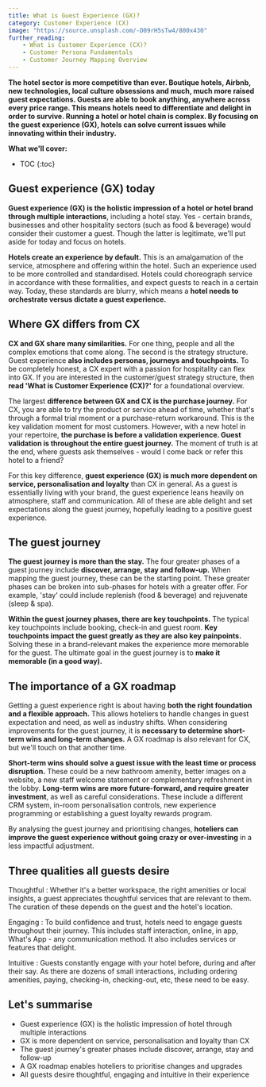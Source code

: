 ```yaml
---
title: What is Guest Experience (GX)?
category: Customer Experience (CX)
image: "https://source.unsplash.com/-D09rH5sTw4/800x430"
further_reading:
    - What is Customer Experience (CX)?
    - Customer Persona Fundamentals
    - Customer Journey Mapping Overview
---
```


**The hotel sector is more competitive than ever. Boutique hotels, Airbnb, new technologies, local culture obsessions and much, much more raised guest expectations. Guests are able to book anything, anywhere across every price range. This means hotels need to differentiate and delight in order to survive. Running a hotel or hotel chain is complex. By focusing on the guest experience (GX), hotels can solve current issues while innovating within their industry.**

**What we'll cover:**
* TOC
{:toc}

## Guest experience (GX) today

**Guest experience (GX) is the holistic impression of a hotel or hotel brand through multiple interactions**, including a hotel stay. Yes - certain brands, businesses and other hospitality sectors (such as food & beverage) would consider their customer a guest. Though the latter is legitimate, we'll put aside for today and focus on hotels. 

**Hotels create an experience by default.** This is an amalgamation of the service, atmosphere and offering within the hotel. Such an experience used to be more controlled and standardised. Hotels could choreograph service in accordance with these formalities, and expect guests to reach in a certain way. Today, these standards are blurry, which means a **hotel needs to orchestrate versus dictate a guest experience.** 

## Where GX differs from CX

**CX and GX share many similarities.** For one thing, people and all the complex emotions that come along. The second is the strategy structure. Guest experience **also includes personas, journeys and touchpoints.** To be completely honest, a CX expert with a passion for hospitality can flex into GX. If you are interested in the customer/guest strategy structure, then **read 'What is Customer Experience (CX)?'** for a foundational overview. 

The largest **difference between GX and CX is the purchase journey.** For CX, you are able to try the product or service ahead of time, whether that's through a formal trial moment or a purchase-return workaround. This is the key validation moment for most customers. However, with a new hotel in your repertoire, **the purchase is before a validation experience. Guest validation is throughout the entire guest journey.** The moment of truth is at the end, where guests ask themselves - would I come back or refer this hotel to a friend?

For this key difference, **guest experience (GX) is much more dependent on service, personalisation and loyalty** than CX in general. As a guest is essentially living with your brand, the guest experience leans heavily on atmosphere, staff and communication. All of these are able delight and set expectations along the guest journey, hopefully leading to a positive guest experience.

## The guest journey

**The guest journey is more than the stay.** The four greater phases of a guest journey include **discover, arrange, stay and follow-up.** When mapping the guest journey, these can be the starting point. These greater phases can be broken into sub-phases for hotels with a greater offer. For example, 'stay' could include replenish (food & beverage) and rejuvenate (sleep & spa).

**Within the guest journey phases, there are key touchpoints.** The typical key touchpoints include  booking, check-in and guest room. **Key touchpoints impact the guest greatly as they are also key painpoints.** Solving these in a brand-relevant makes the experience more memorable for the guest. The ultimate goal in the guest journey is to **make it memorable (in a good way).**

## The importance of a GX roadmap

Getting a guest experience right is about having **both the right foundation and a flexible approach.** This allows hoteliers to handle changes in guest expectation and need, as well as industry shifts. When considering improvements for the guest journey, it is **necessary to determine short-term wins and long-term changes.** A GX roadmap is also relevant for CX, but we'll touch on that another time. 

**Short-term wins should solve a guest issue with the least time or process disruption.** These could be a new bathroom amenity, better images on a website, a new staff welcome statement or complementary refreshment in the lobby. **Long-term wins are more future-forward, and require greater investment**, as well as careful considerations. These include a different CRM system, in-room personalisation controls, new experience programming or establishing a guest loyalty rewards program. 

By analysing the guest journey and prioritising changes, **hoteliers can improve the guest experience without going crazy or over-investing** in a less impactful adjustment. 

## Three qualities all guests desire

Thoughtful
: Whether it's a better workspace, the right amenities or local insights, a guest appreciates thoughtful services that are relevant to them. The curation of these depends on the guest and the hotel's location. 

Engaging
: To build confidence and trust, hotels need to engage guests throughout their journey. This includes staff interaction, online, in app, What's App - any communication method. It also includes services or features that delight.

Intuitive
: Guests constantly engage with your hotel before, during and after their say. As there are dozens of small interactions, including ordering amenities, paying, checking-in, checking-out, etc, these need to be easy.

## Let's summarise

- Guest experience (GX) is the holistic impression of hotel through multiple interactions
- GX is more dependent on service, personalisation and loyalty than CX
- The guest journey's greater phases include discover, arrange, stay and follow-up
- A GX roadmap enables hoteliers to prioritise changes and upgrades
- All guests desire thoughtful, engaging and intuitive in their experience